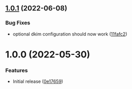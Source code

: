 ## [1.0.1](https://github.com/de-it-krachten/ansible-role-rspamd/compare/v1.0.0...v1.0.1) (2022-06-08)


### Bug Fixes

* optional dkim configuration should now work ([11fafc2](https://github.com/de-it-krachten/ansible-role-rspamd/commit/11fafc24bb35a037da0fde2f25355ad6cd4cf374))

# 1.0.0 (2022-05-30)


### Features

* Initial release ([0e17659](https://github.com/de-it-krachten/ansible-role-rspamd/commit/0e176596ca4db6f568f436c543ca7e7b11c4403c))
